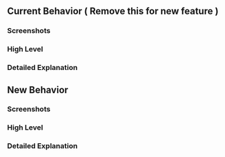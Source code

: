 ## Current Behavior ( Remove this for new feature )

### Screenshots

### High Level

### Detailed Explanation

## New Behavior

### Screenshots

### High Level

### Detailed Explanation
